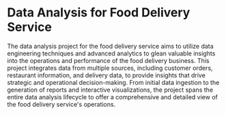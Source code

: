 # Data Analysis for Food Delivery Service  
    
The data analysis project for the food delivery service aims to utilize data engineering techniques and advanced analytics to glean valuable insights into the operations and performance of the food delivery business. This project integrates data from multiple sources, including customer orders, restaurant information, and delivery data, to provide insights that drive strategic and operational decision-making. 
From initial data ingestion to the generation of reports and interactive visualizations, the project spans the entire data analysis lifecycle to offer a comprehensive and detailed view of the food delivery service's operations.
 

 
 
 
